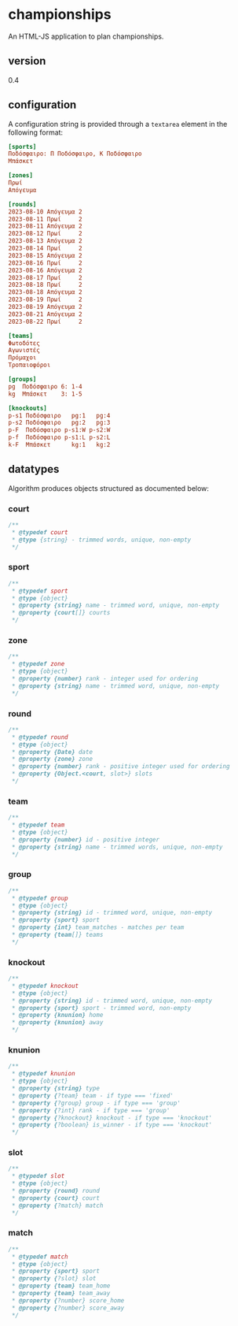 # championships
An HTML-JS application to plan championships.

## version

0.4

## configuration

A configuration string is provided through a `textarea` element in the following format:

```ini
[sports]
Ποδόσφαιρο: Π Ποδόσφαιρο, Κ Ποδόσφαιρο
Μπάσκετ

[zones]
Πρωί
Απόγευμα

[rounds]
2023-08-10 Απόγευμα 2
2023-08-11 Πρωί     2
2023-08-11 Απόγευμα 2
2023-08-12 Πρωί     2
2023-08-13 Απόγευμα 2
2023-08-14 Πρωί     2
2023-08-15 Απόγευμα 2
2023-08-16 Πρωί     2
2023-08-16 Απόγευμα 2
2023-08-17 Πρωί     2
2023-08-18 Πρωί     2
2023-08-18 Απόγευμα 2
2023-08-19 Πρωί     2
2023-08-19 Απόγευμα 2
2023-08-21 Απόγευμα 2
2023-08-22 Πρωί     2

[teams]
Φωτοδότες
Αγωνιστές
Πρόμαχοι
Τροπαιοφόροι

[groups]
pg  Ποδόσφαιρο 6: 1-4
kg  Μπάσκετ    3: 1-5

[knockouts]
p-s1 Ποδόσφαιρο   pg:1   pg:4
p-s2 Ποδόσφαιρο   pg:2   pg:3
p-F  Ποδόσφαιρο p-s1:W p-s2:W
p-f  Ποδόσφαιρο p-s1:L p-s2:L
k-F  Μπάσκετ      kg:1   kg:2
```

## datatypes

Algorithm produces objects structured as documented below:

### court

```js
/**
 * @typedef court
 * @type {string} - trimmed words, unique, non-empty
 */
```

### sport

```js
/**
 * @typedef sport
 * @type {object}
 * @property {string} name - trimmed word, unique, non-empty
 * @property {court[]} courts
 */
```

### zone

```js
/**
 * @typedef zone
 * @type {object}
 * @property {number} rank - integer used for ordering
 * @property {string} name - trimmed word, unique, non-empty
 */
```

### round

```js
/**
 * @typedef round
 * @type {object}
 * @property {Date} date
 * @property {zone} zone
 * @property {number} rank - positive integer used for ordering
 * @property {Object.<court, slot>} slots
 */
```

### team

```js
/**
 * @typedef team
 * @type {object}
 * @property {number} id - positive integer
 * @property {string} name - trimmed words, unique, non-empty
 */
```

### group

```js
/**
 * @typedef group
 * @type {object}
 * @property {string} id - trimmed word, unique, non-empty
 * @property {sport} sport
 * @property {int} team_matches - matches per team
 * @property {team[]} teams
 */
```

### knockout

```js
/**
 * @typedef knockout
 * @type {object}
 * @property {string} id - trimmed word, unique, non-empty
 * @property {sport} sport - trimmed word, non-empty
 * @property {knunion} home
 * @property {knunion} away
 */
```

### knunion

```js
/**
 * @typedef knunion
 * @type {object}
 * @property {string} type
 * @property {?team} team - if type === 'fixed'
 * @property {?group} group - if type === 'group'
 * @property {?int} rank - if type === 'group'
 * @property {?knockout} knockout - if type === 'knockout'
 * @property {?boolean} is_winner - if type === 'knockout'
 */
```

### slot

```js
/**
 * @typedef slot
 * @type {object}
 * @property {round} round
 * @property {court} court
 * @property {?match} match
 */
```

### match

```js
/**
 * @typedef match
 * @type {object}
 * @property {sport} sport
 * @property {?slot} slot
 * @property {team} team_home
 * @property {team} team_away
 * @property {?number} score_home
 * @property {?number} score_away
 */
```
